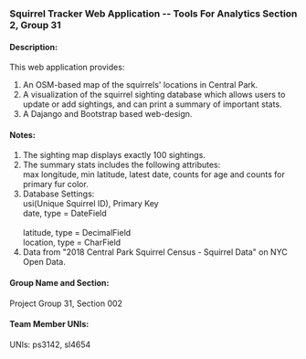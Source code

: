 ### Squirrel Tracker Web Application -- Tools For Analytics Section 2, Group 31

#### Description:
This web application provides: 
1. An OSM-based map of the squirrels' locations in Central Park. 
2. A visualization of the squirrel sighting database which allows users to update or add sightings, and can print a summary of important stats.
3. A Dajango and Bootstrap based web-design.

#### Notes:
1. The sighting map displays exactly 100 sightings.
2. The summary stats includes the following attributes:   
	max longitude, min latitude, latest date, counts for age and counts for primary fur color. 
3. Database Settings:  
	usi(Unique Squirrel ID), Primary Key  
	date, type = DateField<br/>    	
	latitude, type = DecimalField  
	location, type = CharField 
4. Data from "2018 Central Park Squirrel Census - Squirrel Data" on NYC Open Data.
 
#### Group Name and Section:  
Project Group 31, Section 002

#### Team Member UNIs:  
UNIs: ps3142, sl4654

